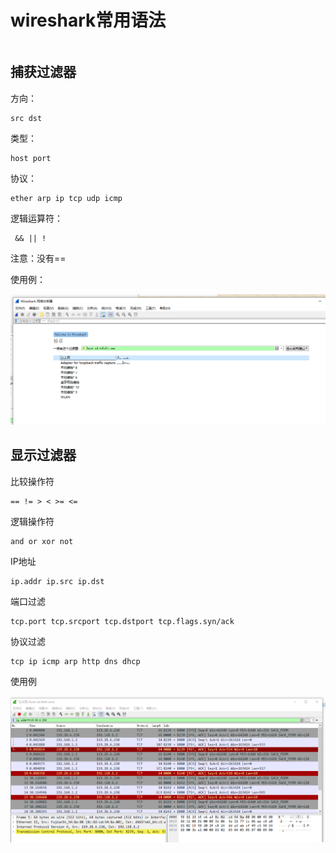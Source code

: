 # wireshark常用语法

<div style="background-image: url('/bg.png'); background-repeat: no-repeat; background-attachment: fixed; background-size: cover; height: 100vh; overflow-y: auto;">

## 捕获过滤器

方向：

```
src dst
```

类型：

```
host port
```

协议：

```
ether arp ip tcp udp icmp
```

逻辑运算符：

```
 && || !
```

注意：没有==

使用例：

![image-20231216135517591](./assets/image-20231216135517591.png)

## 显示过滤器

比较操作符

```
== != > < >= <=
```

逻辑操作符

```
and or xor not
```

IP地址

```
ip.addr ip.src ip.dst
```

端口过滤

```
tcp.port tcp.srcport tcp.dstport tcp.flags.syn/ack
```

协议过滤

```
tcp ip icmp arp http dns dhcp
```

使用例

![image-20231216141933271](./assets/image-20231216141933271.png)

</div>